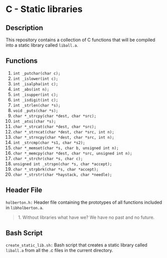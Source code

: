  <h1>C - Static libraries</h1>
 <h2>Description</h2>
 <p>This repository contains a collection of C functions that will be compiled into a static library called <code>liball.a</code>.</p>
    <h2>Functions</h2>
    <ol>
        <li><code>int _putchar(char c);</code></li>
        <li><code>int _islower(int c);</code></li>
        <li><code>int _isalpha(int c);</code></li>
        <li><code>int _abs(int n);</code></li>
        <li><code>int _isupper(int c);</code></li>
        <li><code>int _isdigit(int c);</code></li>
        <li><code>int _strlen(char *s);</code></li>
        <li><code>void _puts(char *s);</code></li>
        <li><code>char *_strcpy(char *dest, char *src);</code></li>
        <li><code>int _atoi(char *s);</code></li>
        <li><code>char *_strcat(char *dest, char *src);</code></li>
        <li><code>char *_strncat(char *dest, char *src, int n);</code></li>
        <li><code>char *_strncpy(char *dest, char *src, int n);</code></li>
        <li><code>int _strcmp(char *s1, char *s2);</code></li>
        <li><code>char *_memset(char *s, char b, unsigned int n);</code></li>
        <li><code>char *_memcpy(char *dest, char *src, unsigned int n);</code></li>
        <li><code>char *_strchr(char *s, char c);</code></li>
        <li><code>unsigned int _strspn(char *s, char *accept);</code></li>
        <li><code>char *_strpbrk(char *s, char *accept);</code></li>
        <li><code>char *_strstr(char *haystack, char *needle);</code></li>
    </ol>
    <h2>Header File</h2>
    <p><code>holberton.h:</code> Header file containing the prototypes of all functions included in <code>libholberton.a</code>.</p>
    <blockquote>
        <p>1. Without libraries what have we? We have no past and no future.</p>
    </blockquote>
    <h2>Bash Script</h2>
    <p><code>create_static_lib.sh:</code> Bash script that creates a static library called <code>liball.a</code> from all the .c files in the current directory.</p>
